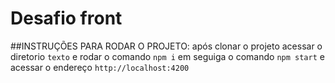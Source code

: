 # Desafio front

##INSTRUÇÕES PARA RODAR O PROJETO:
após clonar o projeto acessar o diretorio `texto` e rodar o comando `npm i` em seguiga o comando `npm start` e acessar o endereço `http://localhost:4200`


